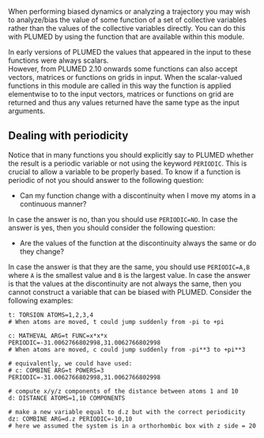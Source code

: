 When performing biased dynamics or analyzing a trajectory you may wish to analyze/bias the value of
some function of a set of collective variables rather than the values of the collective variables
directly.  You can do this with PLUMED by using the function that are available within this module.

In early versions of PLUMED the values that appeared in the input to these functions were always scalars.  
However, from PLUMED 2.10 onwards some functions can also accept vectors, matrices or functions on grids
in input. When the scalar-valued functions in this module are called in this way the function is applied 
elementwise to to the input vectors, matrices or functions on grid are returned and thus any values returned
have the same type as the input arguments.

## Dealing with periodicity

Notice that in many functions you should explicitly say to PLUMED whether the result
is a periodic variable or not using the keyword `PERIODIC`.
This is crucial to allow a variable to be properly based.
To know if a function is periodic
of not you should answer to the following question:

- Can my function change with a discontinuity when I move my atoms in a continuous manner?

In case the answer is no, than you should use `PERIODIC=NO`. In case the answer is yes, then you should
consider the following question:

- Are the values of the function at the discontinuity always the same or do they change?

In case the answer is that they are the same, you should use `PERIODIC=A,B` where `A`
is the smallest value and `B` is the largest value. In case the answer is that the
values at the discontinuity are not always the same, then you cannot construct a variable that
can be biased with PLUMED. Consider the following examples:

```plumed
t: TORSION ATOMS=1,2,3,4
# When atoms are moved, t could jump suddenly from -pi to +pi

c: MATHEVAL ARG=t FUNC=x*x*x PERIODIC=-31.0062766802998,31.0062766802998
# When atoms are moved, c could jump suddenly from -pi**3 to +pi**3

# equivalently, we could have used:
# c: COMBINE ARG=t POWERS=3 PERIODIC=-31.0062766802998,31.0062766802998

# compute x/y/z components of the distance between atoms 1 and 10
d: DISTANCE ATOMS=1,10 COMPONENTS

# make a new variable equal to d.z but with the correct periodicity
dz: COMBINE ARG=d.z PERIODIC=-10,10
# here we assumed the system is in a orthorhombic box with z side = 20
```
